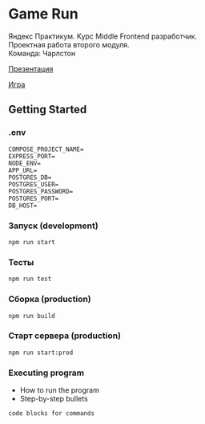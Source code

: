 # Game Run

Яндекс Практикум. Курс Middle Frontend разработчик.  
Проектная работа второго модуля.  
Команда: Чарлстон

[Презентация](https://docs.google.com/presentation/d/1wku55QD2bHyMIsR0KuhYWUB6WAqFYoOw/edit?usp=sharing&ouid=102776207854592510887&rtpof=true&sd=true)

[Игра](https://charleston-runner-07.ya-praktikum.tech)

## Getting Started

### .env
```
COMPOSE_PROJECT_NAME=
EXPRESS_PORT=
NODE_ENV=
APP_URL=
POSTGRES_DB=
POSTGRES_USER=
POSTGRES_PASSWORD=
POSTGRES_PORT=
DB_HOST=
```

### Запуск (development)

```
npm run start
```

### Тесты

```
npm run test
```

### Сборка (production)

```
npm run build
```
### Старт сервера (production)

```
npm run start:prod
```


### Executing program

* How to run the program
* Step-by-step bullets
```
code blocks for commands
```
